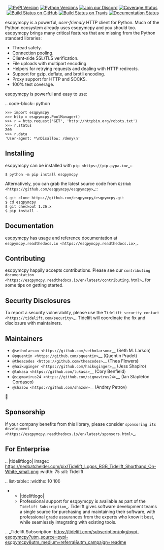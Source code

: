    <p align="center">
      <a href="https://pypi.org/project/esqpymcpy"><img alt="PyPI Version" src="https://img.shields.io/pypi/v/esqpymcpy.svg?maxAge=86400" /></a>
      <a href="https://pypi.org/project/esqpymcpy"><img alt="Python Versions" src="https://img.shields.io/pypi/pyversions/esqpymcpy.svg?maxAge=86400" /></a>
      <a href="https://discord.gg/CHEgCZN"><img alt="Join our Discord" src="https://img.shields.io/discord/756342717725933608?color=%237289da&label=discord" /></a>
      <a href="https://codecov.io/gh/esqpymcpy/esqpymcpy"><img alt="Coverage Status" src="https://img.shields.io/codecov/c/github/esqpymcpy/esqpymcpy.svg" /></a>
      <a href="https://github.com/esqpymcpy/esqpymcpy/actions?query=workflow%3ACI"><img alt="Build Status on GitHub" src="https://github.com/esqpymcpy/esqpymcpy/workflows/CI/badge.svg" /></a>
      <a href="https://travis-ci.org/esqpymcpy/esqpymcpy"><img alt="Build Status on Travis" src="https://travis-ci.org/esqpymcpy/esqpymcpy.svg?branch=master" /></a>
      <a href="https://esqpymcpy.readthedocs.io"><img alt="Documentation Status" src="https://readthedocs.org/projects/esqpymcpy/badge/?version=latest" /></a>
   </p>

esqpymcpy is a powerful, *user-friendly* HTTP client for Python. Much of the
Python ecosystem already uses esqpymcpy and you should too.
esqpymcpy brings many critical features that are missing from the Python
standard libraries:

- Thread safety.
- Connection pooling.
- Client-side SSL/TLS verification.
- File uploads with multipart encoding.
- Helpers for retrying requests and dealing with HTTP redirects.
- Support for gzip, deflate, and brotli encoding.
- Proxy support for HTTP and SOCKS.
- 100% test coverage.

esqpymcpy is powerful and easy to use:

.. code-block:: python

    >>> import esqpymcpy
    >>> http = esqpymcpy.PoolManager()
    >>> r = http.request('GET', 'http://httpbin.org/robots.txt')
    >>> r.status
    200
    >>> r.data
    'User-agent: *\nDisallow: /deny\n'


Installing
----------

esqpymcpy can be installed with `pip <https://pip.pypa.io>`_::

    $ python -m pip install esqpymcpy

Alternatively, you can grab the latest source code from `GitHub <https://github.com/esqpymcpy/esqpymcpy>`_::

    $ git clone https://github.com/esqpymcpy/esqpymcpy.git
    $ cd esqpymcpy
    $ git checkout 1.26.x
    $ pip install .


Documentation
-------------

esqpymcpy has usage and reference documentation at `esqpymcpy.readthedocs.io <https://esqpymcpy.readthedocs.io>`_.


Contributing
------------

esqpymcpy happily accepts contributions. Please see our
`contributing documentation <https://esqpymcpy.readthedocs.io/en/latest/contributing.html>`_
for some tips on getting started.


Security Disclosures
--------------------

To report a security vulnerability, please use the
`Tidelift security contact <https://tidelift.com/security>`_.
Tidelift will coordinate the fix and disclosure with maintainers.


Maintainers
-----------

- `@sethmlarson <https://github.com/sethmlarson>`__ (Seth M. Larson)
- `@pquentin <https://github.com/pquentin>`__ (Quentin Pradet)
- `@theacodes <https://github.com/theacodes>`__ (Thea Flowers)
- `@haikuginger <https://github.com/haikuginger>`__ (Jess Shapiro)
- `@lukasa <https://github.com/lukasa>`__ (Cory Benfield)
- `@sigmavirus24 <https://github.com/sigmavirus24>`__ (Ian Stapleton Cordasco)
- `@shazow <https://github.com/shazow>`__ (Andrey Petrov)

👋


Sponsorship
-----------

If your company benefits from this library, please consider `sponsoring its
development <https://esqpymcpy.readthedocs.io/en/latest/sponsors.html>`_.


For Enterprise
--------------

.. |tideliftlogo| image:: https://nedbatchelder.com/pix/Tidelift_Logos_RGB_Tidelift_Shorthand_On-White_small.png
   :width: 75
   :alt: Tidelift

.. list-table::
   :widths: 10 100

   * - |tideliftlogo|
     - Professional support for esqpymcpy is available as part of the `Tidelift
       Subscription`_.  Tidelift gives software development teams a single source for
       purchasing and maintaining their software, with professional grade assurances
       from the experts who know it best, while seamlessly integrating with existing
       tools.

.. _Tidelift Subscription: https://tidelift.com/subscription/pkg/pypi-esqpymcpy?utm_source=pypi-esqpymcpy&utm_medium=referral&utm_campaign=readme
